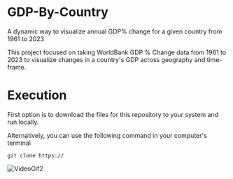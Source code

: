 # GDP-By-Country
A dynamic way to visualize annual GDP% change for a given country from 1961 to 2023

This project focused on taking WorldBank GDP % Change data from 1961 to 2023 to visualize changes in a country's GDP across geography and time-frame.

# Execution
First option is to download the files for this repository to your system and run locally.

Alternatively, you can use the following command in your computer's terminal
```
git clone https://
````

![VideoGif2](https://github.com/user-attachments/assets/ff5055ed-bb61-4271-8d14-10f2b785bdfc)
